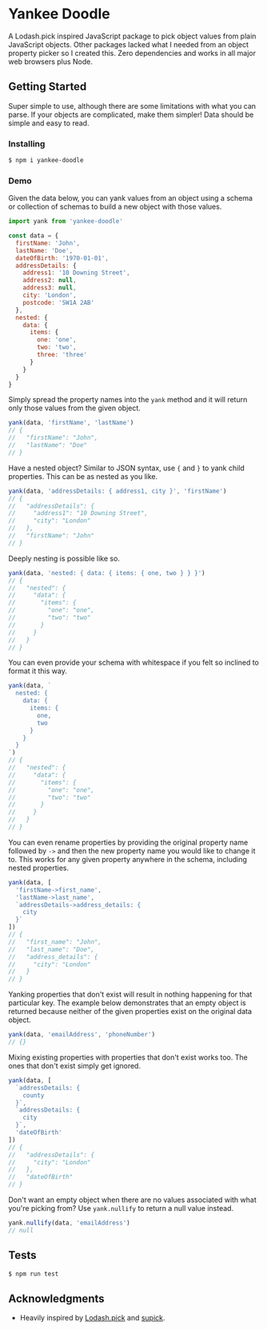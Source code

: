 # Yankee Doodle

A Lodash.pick inspired JavaScript package to pick object values from plain
JavaScript objects. Other packages lacked what I needed from an object
property picker so I created this. Zero dependencies and works in all major
web browsers plus Node.

## Getting Started

Super simple to use, although there are some limitations with what you can
parse. If your objects are complicated, make them simpler! Data should be
simple and easy to read.

### Installing

```sh
$ npm i yankee-doodle
```

### Demo

Given the data below, you can yank values from an object using a schema
or collection of schemas to build a new object with those values.

``` javascript
import yank from 'yankee-doodle'

const data = {
  firstName: 'John',
  lastName: 'Doe',
  dateOfBirth: '1970-01-01',
  addressDetails: {
    address1: '10 Downing Street',
    address2: null,
    address3: null,
    city: 'London',
    postcode: 'SW1A 2AB'
  },
  nested: {
    data: {
      items: {
        one: 'one',
        two: 'two',
        three: 'three'
      }
    }
  }
}
```

Simply spread the property names into the `yank` method and it will return
only those values from the given object.

``` javascript
yank(data, 'firstName', 'lastName')
// {
//   "firstName": "John",
//   "lastName": "Doe"
// }
```

Have a nested object? Similar to JSON syntax, use `{` and `}` to yank child
properties. This can be as nested as you like.

``` javascript
yank(data, 'addressDetails: { address1, city }', 'firstName')
// {
//   "addressDetails": {
//     "address1": "10 Downing Street",
//     "city": "London"
//   },
//   "firstName": "John"
// }
```

Deeply nesting is possible like so.

``` javascript
yank(data, 'nested: { data: { items: { one, two } } }')
// {
//   "nested": {
//     "data": {
//       "items": {
//         "one": "one",
//         "two": "two"
//       }
//     }
//   }
// }
```

You can even provide your schema with whitespace if you felt so inclined to
format it this way.

``` javascript
yank(data, `
  nested: {
    data: {
      items: {
        one,
        two
      }
    }
  }
`)
// {
//   "nested": {
//     "data": {
//       "items": {
//         "one": "one",
//         "two": "two"
//       }
//     }
//   }
// }
```

You can even rename properties by providing the original property name
followed by `->` and then the new property name you would like to change
it to. This works for any given property anywhere in the schema, including
nested properties.

``` javascript
yank(data, [
  'firstName->first_name',
  'lastName->last_name',
  `addressDetails->address_details: {
    city
  }`
])
// {
//   "first_name": "John",
//   "last_name": "Doe",
//   "address_details": {
//     "city": "London"
//   }
// }
```

Yanking properties that don't exist will result in nothing happening for
that particular key. The example below demonstrates that an empty object is
returned because neither of the given properties exist on the original data
object.

``` javascript
yank(data, 'emailAddress', 'phoneNumber')
// {}
```

Mixing existing properties with properties that don't exist works too. The
ones that don't exist simply get ignored.

``` javascript
yank(data, [
  `addressDetails: {
    county
  }`,
  `addressDetails: {
    city
  }`,
  'dateOfBirth'
])
// {
//   "addressDetails": {
//     "city": "London"
//   },
//   "dateOfBirth"
// }
```

Don't want an empty object when there are no values associated with what
you're picking from? Use `yank.nullify` to return a null value instead.

``` javascript
yank.nullify(data, 'emailAddress')
// null
```

## Tests

```sh
$ npm run test
```

## Acknowledgments

* Heavily inspired by
  [Lodash.pick](https://github.com/lodash/lodash/blob/master/pick.js)
  and [supick](https://github.com/PavloAndriiesh/supick).
